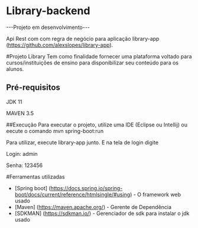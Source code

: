 # Library-backend
---Projeto em desenvolvimento---

Api Rest com com regra de negócio para aplicação library-app (https://github.com/alexslopes/library-app). 

#Projeto Library
Tem como finalidade fornecer uma plataforma voltado para cursos/instituições de ensino para disponibilizar seu conteúdo para os alunos.

## Pré-requisitos
JDK 11

MAVEN 3.5

##Execução
Para executar o projeto, utilize uma IDE (Eclipse ou Intellij) ou eecute o comando mvn spring-boot:run

Para utilizar, execute library-app junto. E na tela de login digite

Login:
admin

Senha:
123456

#Ferramentas utilizadas
* [Spring boot] (https://docs.spring.io/spring-boot/docs/current/reference/htmlsingle/#using) - O framework web usado
* [Maven] (https://maven.apache.org/) - Gerente de Dependência
* [SDKMAN] (https://sdkman.io/) - Gerenciador de sdk para instalar o jdk usado
